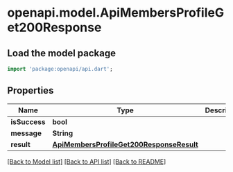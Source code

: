 # openapi.model.ApiMembersProfileGet200Response

## Load the model package
```dart
import 'package:openapi/api.dart';
```

## Properties
Name | Type | Description | Notes
------------ | ------------- | ------------- | -------------
**isSuccess** | **bool** |  | [optional] 
**message** | **String** |  | [optional] 
**result** | [**ApiMembersProfileGet200ResponseResult**](ApiMembersProfileGet200ResponseResult.md) |  | [optional] 

[[Back to Model list]](../README.md#documentation-for-models) [[Back to API list]](../README.md#documentation-for-api-endpoints) [[Back to README]](../README.md)


